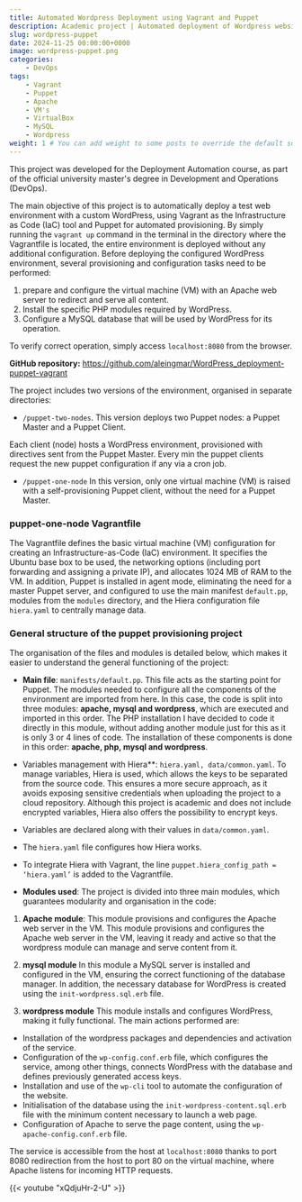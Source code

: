 ```yaml
---
title: Automated Wordpress Deployment using Vagrant and Puppet
description: Academic project | Automated deployment of Wordpress website (locally) using Vagrant as IaC tool and Puppet as provisioning tool.
slug: wordpress-puppet
date: 2024-11-25 00:00:00+0000
image: wordpress-puppet.png
categories:
    - DevOps
tags:
    - Vagrant
    - Puppet
    - Apache
    - VM's
    - VirtualBox
    - MySQL
    - Wordpress
weight: 1 # You can add weight to some posts to override the default sorting (date descending)
---
```


This project was developed for the Deployment Automation course, as part of the official university master's degree in Development and Operations (DevOps).

The main objective of this project is to automatically deploy a test web environment with a custom WordPress, using Vagrant as the Infrastructure as Code (IaC) tool and Puppet for automated provisioning. 
By simply running the `vagrant up` command in the terminal in the directory where the Vagrantfile is located, the entire environment is deployed without any additional configuration. 
Before deploying the configured WordPress environment, several provisioning and configuration tasks need to be performed:

1. prepare and configure the virtual machine (VM) with an Apache web server to redirect and serve all content.
2. Install the specific PHP modules required by WordPress.
3.	Configure a MySQL database that will be used by WordPress for its operation.

To verify correct operation, simply access `localhost:8080` from the browser.

**GitHub repository:** https://github.com/aleingmar/WordPress_deployment-puppet-vagrant


The project includes two versions of the environment, organised in separate directories:

- `/puppet-two-nodes`.
This version deploys two Puppet nodes: a Puppet Master and a Puppet Client.

Each client (node) hosts a WordPress environment, provisioned with directives sent from the Puppet Master. Every min the puppet clients request the new puppet configuration if any via a cron job.
- `/puppet-one-node`
In this version, only one virtual machine (VM) is raised with a self-provisioning Puppet client, without the need for a Puppet Master.

### puppet-one-node Vagrantfile
The Vagrantfile defines the basic virtual machine (VM) configuration for creating an Infrastructure-as-Code (IaC) environment. It specifies the Ubuntu base box to be used, the networking options (including port forwarding and assigning a private IP), and allocates 1024 MB of RAM to the VM. In addition, Puppet is installed in agent mode, eliminating the need for a master Puppet server, and configured to use the main manifest `default.pp`, modules from the `modules` directory, and the Hiera configuration file `hiera.yaml` to centrally manage data.

### General structure of the puppet provisioning project

The organisation of the files and modules is detailed below, which makes it easier to understand the general functioning of the project:

- **Main file**: `manifests/default.pp`.
This file acts as the starting point for Puppet. The modules needed to configure all the components of the environment are imported from here. In this case, the code is split into three modules: **apache, mysql and wordpress**, which are executed and imported in this order. The PHP installation I have decided to code it directly in this module, without adding another module just for this as it is only 3 or 4 lines of code. The installation of these components is done in this order: **apache, php, mysql and wordpress**.

- Variables management with Hiera**: `hiera.yaml, data/common.yaml`.
To manage variables, Hiera is used, which allows the keys to be separated from the source code. This ensures a more secure approach, as it avoids exposing sensitive credentials when uploading the project to a cloud repository. Although this project is academic and does not include encrypted variables, Hiera also offers the possibility to encrypt keys.
- Variables are declared along with their values in `data/common.yaml`.
- The `hiera.yaml` file configures how Hiera works.
- To integrate Hiera with Vagrant, the line `puppet.hiera_config_path = ‘hiera.yaml’` is added to the Vagrantfile.

- **Modules used**:
The project is divided into three main modules, which guarantees modularity and organisation in the code:

1. **Apache module**: This module provisions and configures the Apache web server in the VM.
This module provisions and configures the Apache web server in the VM, leaving it ready and active so that the wordpress module can manage and serve content from it.

2. **mysql module**
In this module a MySQL server is installed and configured in the VM, ensuring the correct functioning of the database manager. In addition, the necessary database for WordPress is created using the `init-wordpress.sql.erb` file.

3. **wordpress module**
This module installs and configures WordPress, making it fully functional. The main actions performed are:

- Installation of the wordpress packages and dependencies and activation of the service.
- Configuration of the `wp-config.conf.erb` file, which configures the service, among other things, connects WordPress with the database and defines previously generated access keys.
- Installation and use of the `wp-cli` tool to automate the configuration of the website.
- Initialisation of the database using the `init-wordpress-content.sql.erb` file with the minimum content necessary to launch a web page.
- Configuration of Apache to serve the page content, using the `wp-apache-config.conf.erb` file.


The service is accessible from the host at `localhost:8080` thanks to port 8080 redirection from the host to port 80 on the virtual machine, where Apache listens for incoming HTTP requests.

{{< youtube "xQdjuHr-2-U" >}}